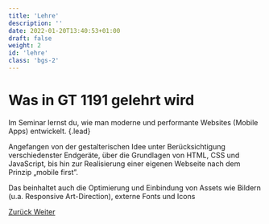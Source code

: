 ```yaml
---
title: 'Lehre'
description: ''
date: 2022-01-20T13:40:53+01:00
draft: false
weight: 2
id: 'lehre'
class: 'bgs-2'
---
```


# Was in GT 1191 gelehrt wird

Im Seminar lernst du, wie man moderne und performante Websites (Mobile Apps) entwickelt.
{.lead}

Angefangen von der gestalterischen Idee unter Berücksichtigung verschiedenster Endgeräte, über die Grundlagen von HTML, CSS und JavaScript, bis hin zur Realisierung einer eigenen Webseite nach dem Prinzip „mobile first”.

Das beinhaltet auch die Optimierung und Einbindung von Assets wie Bildern (u.a. Responsive Art-Direction), externe Fonts und Icons

<div class="button-group">
  <a href="#intro" class="button button--ghost">
    <span>Zurück</span>
  </a>

  <a href="#teilnahme" class="button">
    <span>Weiter</span>
  </a>
</div>
